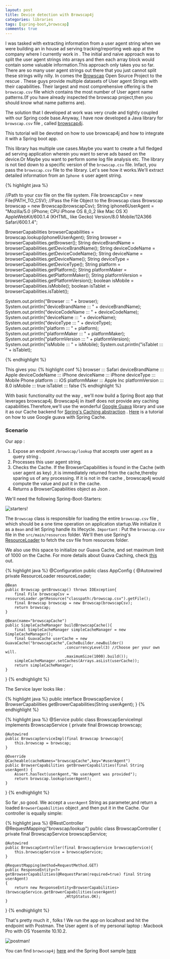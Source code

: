 ```yaml
---
layout: post
title: Device detection with Browscap4j
categories: libraries
tags: [spring-boot,browscap]
comments: true
---
```



I was tasked with extracting information from a user agent string when we were building an in house ad serving tracking/reporting web app at the company where I currently work in . The initial and naive approach was to split the user agent strings into arrays and then each array block would contain some valuable information.This approach only takes you so far. There are so many user agent strings out there that you just cannot split these strings willy nilly.
In comes the [Browscap](http://browscap.org/) Open Source Project to the rescue . These guys provide multiple datasets of User agent Strings with their capabilities. Their largest and most comprehensive offering is the `browscap.csv` file which contains the most number of User agent name patterns.(If you have already inspected the browscap project,then you should know what name patterns are).
 
The solution that I developed at work was very crude and tightly coupled with our Spring code base.Anyway, I have now developed a Java library for `browscap.csv` file , called [browscap4j](https://github.com/ankushs92/Browscap4j). 

This tutorial will be devoted on how to use browscap4j and how to integrate it with a Spring boot app.

This library has multiple use cases.Maybe you want to create a full fledged ad serving application wherein you want to serve ads based on the device.Or Maybe you want to perform some log file analysis etc.
The library is not tied down to a specific version of the `browscap.csv` file. Infact, you pass the `browscap.csv` file to the library.
Let's see how it works.We'll extract detailed information from an `Iphone 6` user agent string.

{% highlight java %}

//Path to your csv file on the file system.
File browscapCsv = new File(PATH_TO_CSV);
//Pass the File Object to the Browscap class
Browscap browscap = new Browscap(browscapCsv);
String iphone6UserAgent = "Mozilla/5.0 (iPhone; CPU iPhone OS 8_0_2 like Mac OS X) AppleWebKit/600.1.4 (KHTML, like Gecko) Version/8.0 Mobile/12A366 Safari/600.1.4";

BrowserCapabilities browserCapabilities = browscap.lookup(iphone6UserAgent);
String browser = browserCapabilities.getBrowser();
String deviceBrandName = browserCapabilities.getDeviceBrandName(); 
String deviceCodeName = browserCapabilities.getDeviceCodeName();
String deviceName = browserCapabilities.getDeviceName();
String deviceType = browserCapabilities.getDeviceType();
String platform = browserCapabilities.getPlatform();
String platformMaker = browserCapabilities.getPlatformMaker();
String platformVersion = browserCapabilities.getPlatformVersion();
boolean isMobile = browserCapabilities.isMobile();
boolean isTablet = browserCapabilities.isTablet();

System.out.println("Browser ::: " + browser);
System.out.println("deviceBrandName ::: " + deviceBrandName);
System.out.println("deviceCodeName ::: " + deviceCodeName);
System.out.println("deviceName ::: " + deviceName);
System.out.println("deviceType ::: " + deviceType);
System.out.println("platform ::: " + platform);
System.out.println("platformMaker ::: " + platformMaker);
System.out.println("platformVersion ::: " + platformVersion);
System.out.println("isMobile ::: " + isMobile);
System.out.println("isTablet ::: " + isTablet);

{% endhighlight %}

This gives you:
{% highlight conf %}
browser ::: Safari 
deviceBrandName ::: Apple 
deviceCodeName ::: iPhone
deviceName ::: iPhone
deviceType ::: Mobile Phone
platform ::: iOS
platformMaker ::: Apple Inc
platformVersion ::: 8.0
isMobile ::: true
isTablet ::: false
{% endhighlight %}


With basic functionality out the way , we'll now build a Spring Boot app that leverages browscap4j. Browscap4j in itself does not provide any caching capabilities.Therefore,we'll use the wonderful [Google Guava](https://github.com/google/guava) library and use it as our Cache backend for [Spring's Caching abstraction](http://docs.spring.io/spring/docs/current/spring-framework-reference/html/cache.html) .
[Here](http://www.java-allandsundry.com/2014/10/spring-caching-abstraction-and-google.html) is a tutorial on how to use Google guava with Spring Cache.

### Scenario

Our app :

1. Expose an endpoint `/browscap/lookup` that accepts user agent as a query string .
2. Processes this user agent string.
3. Checks the Cache. If the BrowserCapabilities is found in the Cache (with user agent as key) ,it is immediately returned from the cache,thereby sparing us of any processing. If it is not in the cache , browscap4j would compute the value and put it in the cache.
4. Returns a BrowserCapabilities object as Json .

We'll need the following Spring-Boot-Starters:

![starters!](https://cloud.githubusercontent.com/assets/7692552/15216427/a186b9d6-1874-11e6-8f97-3288e487504b.png "Boot starters")



The `Browscap` class is responsible for loading the entire `browscap.csv` file , which should be a one time operation on application startup.We
initialize it as a `Bean` and let Spring handle its lifecycle.
`Important` : Put the `browscap.csv` file in the `src/main/resources` folder. We'll then use Spring's [ResourceLoader](http://docs.spring.io/spring/docs/current/javadoc-api/org/springframework/core/io/ResourceLoader.html) to fetch the csv file from resources folder.

We also use this space to initialize our Guava Cache, and set maximum limit of 1000 on the Cache.
For more details about Guava Caching, check [this](https://github.com/google/guava/wiki/CachesExplained) out.

{% highlight java %}
@Configuration
public class AppConfig {
	@Autowired
	private  ResourceLoader resourceLoader;
		
	@Bean
	public Browscap getBrowscap() throws IOException{
		final File browscapCsv = resourceLoader.getResource("classpath:/browscap.csv").getFile();
		final Browscap browscap = new Browscap(browscapCsv);
		return browscap;
	}
	
	@Bean(name="browscapCache")
  	public SimpleCacheManager buildBrowscapCache(){
  		final SimpleCacheManager simpleCacheManager = new SimpleCacheManager();
  		final GuavaCache userCache = new GuavaCache("browscapCache",CacheBuilder.newBuilder()
							  .concurrencyLevel(3) //Choose per your own will.
				 			  .maximumSize(1000).build()); 
  		simpleCacheManager.setCaches(Arrays.asList(userCache));
  		return simpleCacheManager;
  	}
}
{% endhighlight %}


The Service layer looks like :

{% highlight java %}
public interface BrowscapService {
	BrowserCapabilities getBrowerCapabilities(String userAgent);
}
{% endhighlight %}

{% highlight java %}
@Service
public class BrowscapServiceImpl implements BrowscapService {
	private final Browscap browscap;
	
	@Autowired
	public BrowscapServiceImpl(final Browscap browscap){
		this.browscap = browscap;
	}

	@Override
	@Cacheable(cacheNames="browscapCache",key="#userAgent")
	public BrowserCapabilities getBrowerCapabilities(final String userAgent) {
		Assert.hasText(userAgent,"No userAgent was provided");
		return browscap.lookup(userAgent);
	}
}
{% endhighlight %}


So far ,so good. We accept a `userAgent` String as parameter,and return a loaded `BrowserCapabilities` object ,and then put it in the Cache.
Our controller is equally simple:

{% highlight java %}
@RestController
@RequestMapping("browscap/lookup")
public class BrowscapController {
	private final BrowscapService browscapService;
	
	@Autowired
	public BrowscapController(final BrowscapService browscapService){
		this.browscapService = browscapService;
	}
	
	@RequestMapping(method=RequestMethod.GET)
	public ResponseEntity<?> getBrowserCapabilities(@RequestParam(required=true) final String userAgent)
	{
		return new ResponseEntity<BrowserCapabilities>(browscapService.getBrowerCapabilities(userAgent)
							  ,HttpStatus.OK);
	}
}
{% endhighlight %}


That's pretty much it , folks ! We run the app on localhost and hit the endpoint with Postman. The User agent is of my personal laptop : Macbook Pro with OS Yosemite 10.10.2.

![postman!](https://cloud.githubusercontent.com/assets/7692552/15216447/b27b8b9a-1874-11e6-9f18-51fe24e246a6.png "Postman")

You can find `browscap4j`  [here](https://github.com/ankushs92/Browscap4j) and the Spring Boot sample  [here](https://github.com/ankushs92/Spring-Boot-browscap4j)